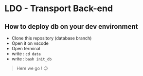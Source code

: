 # LDO - Transport Back-end

## How to deploy db on your dev environment

- Clone this repository (database branch)
- Open it on vscode
- Open terminal
- write : `cd data`
- write : `bash init_db`

> Here we go ! :wink: